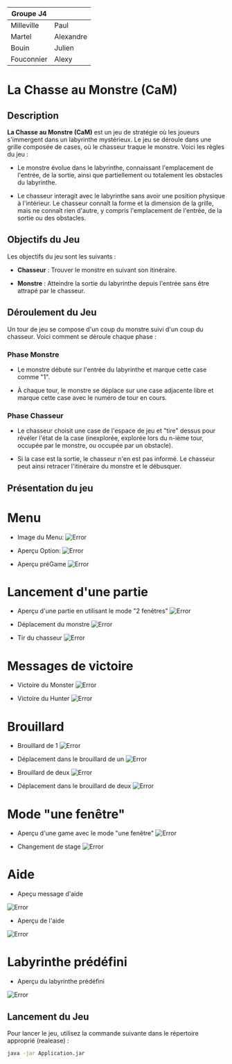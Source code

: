 | Groupe J4 |       |
|------------|-----------|
| Milleville | Paul      |
| Martel     | Alexandre |
| Bouin      | Julien    |
| Fouconnier | Alexy     |


# La Chasse au Monstre (CaM)

## Description

**La Chasse au Monstre (CaM)** est un jeu de stratégie où les joueurs s'immergent dans un labyrinthe mystérieux. Le jeu se déroule dans une grille composée de cases, où le chasseur traque le monstre. Voici les règles du jeu :

- Le monstre évolue dans le labyrinthe, connaissant l'emplacement de l'entrée, de la sortie, ainsi que partiellement ou totalement les obstacles du labyrinthe.

- Le chasseur interagit avec le labyrinthe sans avoir une position physique à l'intérieur. Le chasseur connaît la forme et la dimension de la grille, mais ne connaît rien d'autre, y compris l'emplacement de l'entrée, de la sortie ou des obstacles.

## Objectifs du Jeu

Les objectifs du jeu sont les suivants :

- **Chasseur** : Trouver le monstre en suivant son itinéraire.

- **Monstre** : Atteindre la sortie du labyrinthe depuis l'entrée sans être attrapé par le chasseur.

## Déroulement du Jeu

Un tour de jeu se compose d'un coup du monstre suivi d'un coup du chasseur. Voici comment se déroule chaque phase :

### Phase Monstre

- Le monstre débute sur l'entrée du labyrinthe et marque cette case comme "1".

- À chaque tour, le monstre se déplace sur une case adjacente libre et marque cette case avec le numéro de tour en cours.

### Phase Chasseur

- Le chasseur choisit une case de l'espace de jeu et "tire" dessus pour révéler l'état de la case (inexplorée, explorée lors du n-ième tour, occupée par le monstre, ou occupée par un obstacle).

- Si la case est la sortie, le chasseur n'en est pas informé. Le chasseur peut ainsi retracer l'itinéraire du monstre et le débusquer.

## Présentation du jeu
# Menu
- Image du Menu:
![Error](/res/imgReadMe/Capture%20d’écran%202024-01-11%20à%2018.12.11.png)

- Aperçu Option:
![Error](/res/imgReadMe/Capture%20d’écran%202024-01-11%20à%2018.12.21.png)

- Aperçu préGame
![Error](/res/imgReadMe/Capture%20d’écran%202024-01-11%20à%2018.12.42.png)

# Lancement d'une partie

- Aperçu d'une partie en utilisant le mode "2 fenêtres"
![Error](/res/imgReadMe/Capture%20d’écran%202024-01-11%20à%2018.13.11.png)

- Déplacement du monstre
![Error](/res/imgReadMe/Capture%20d’écran%202024-01-11%20à%2018.13.18.png)

- Tir du chasseur
![Error](/res/imgReadMe/Capture%20d’écran%202024-01-11%20à%2018.13.23.png)
# Messages de victoire
- Victoire du Monster
![Error](/res/imgReadMe/Capture%20d’écran%202024-01-11%20à%2018.13.33.png)

- Victoire du Hunter
![Error](/res/imgReadMe/Capture%20d’écran%202024-01-11%20à%2018.14.19.png)
# Brouillard
- Brouillard de 1
![Error](/res/imgReadMe/Capture%20d’écran%202024-01-11%20à%2018.14.51.png)

- Déplacement dans le brouillard de un
![Error](/res/imgReadMe/Capture%20d’écran%202024-01-11%20à%2018.15.03.png)

- Brouillard de deux
![Error](/res/imgReadMe/Capture%20d’écran%202024-01-11%20à%2018.15.41.png)

- Déplacement dans le brouillard de deux
![Error](/res/imgReadMe/Capture%20d’écran%202024-01-11%20à%2018.15.46.png)
# Mode "une fenêtre"
- Aperçu d'une game avec le mode "une fenêtre"
![Error](/res/imgReadMe/Capture%20d’écran%202024-01-11%20à%2018.16.43.png)

- Changement de stage 
![Error](/res/imgReadMe/Capture%20d’écran%202024-01-11%20à%2018.16.59.png)

# Aide
- Apeçu message d'aide

![Error](/res/imgReadMe/Capture%20d’écran%202024-01-11%20à%2018.17.17.png)

- Aperçu de l'aide 

![Error](/res/imgReadMe/Capture%20d’écran%202024-01-11%20à%2018.17.29.png)

# Labyrinthe prédéfini
- Aperçu du labyrinthe prédéfini

![Error](/res/imgReadMe/Capture%20d’écran%202024-01-11%20à%2018.30.18.png)





## Lancement du Jeu

Pour lancer le jeu, utilisez la commande suivante dans le répertoire approprié  (realease) :

```bash
java -jar Application.jar



